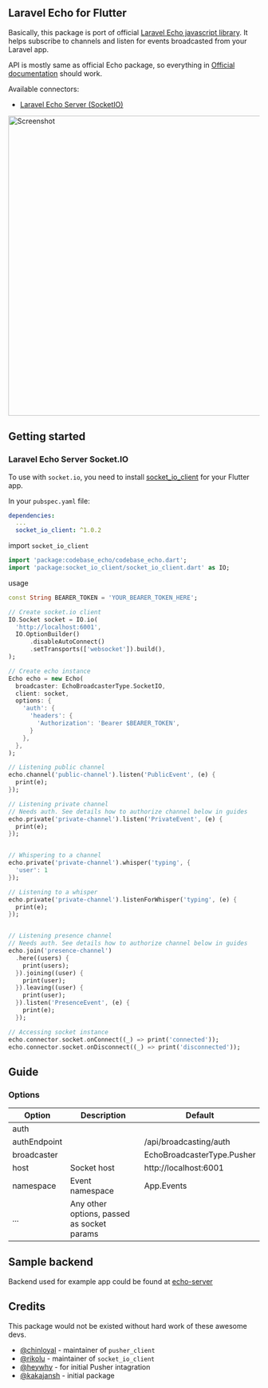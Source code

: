 ## Laravel Echo for Flutter

Basically, this package is port of official [Laravel Echo javascript library](https://github.com/laravel/echo). It helps subscribe to channels and listen for events broadcasted from your Laravel app.

API is mostly same as official Echo package, so everything in [Official documentation](https://laravel.com/docs/broadcasting) should work.

Available connectors:


- [Laravel Echo Server (SocketIO)](#socket.io)

<img width="600" alt="Screenshot" src="https://user-images.githubusercontent.com/7093483/131696058-9830b4ef-e720-4d99-979b-6ee6e02d6cef.png">

## Getting started

### Laravel Echo Server Socket.IO

To use with `socket.io`, you need to install [socket_io_client](https://pub.dartlang.org/packages/socket_io_client) for your Flutter app.

In your `pubspec.yaml` file:

```yaml
dependencies:
  ...
  socket_io_client: ^1.0.2
```

import `socket_io_client`

```dart
import 'package:codebase_echo/codebase_echo.dart';
import 'package:socket_io_client/socket_io_client.dart' as IO;
```

usage

```dart
const String BEARER_TOKEN = 'YOUR_BEARER_TOKEN_HERE';

// Create socket.io client
IO.Socket socket = IO.io(
  'http://localhost:6001',
  IO.OptionBuilder()
      .disableAutoConnect()
      .setTransports(['websocket']).build(),
);

// Create echo instance
Echo echo = new Echo(
  broadcaster: EchoBroadcasterType.SocketIO,
  client: socket,
  options: {
    'auth': {
      'headers': {
        'Authorization': 'Bearer $BEARER_TOKEN',
      }
    },
  },
);

// Listening public channel
echo.channel('public-channel').listen('PublicEvent', (e) {
  print(e);
});

// Listening private channel
// Needs auth. See details how to authorize channel below in guides
echo.private('private-channel').listen('PrivateEvent', (e) {
  print(e);
});


// Whispering to a channel
echo.private('private-channel').whisper('typing', {
  'user': 1
});

// Listening to a whisper
echo.private('private-channel').listenForWhisper('typing', (e) {
  print(e);
});


// Listening presence channel
// Needs auth. See details how to authorize channel below in guides
echo.join('presence-channel')
  .here((users) {
    print(users);
  }).joining((user) {
    print(user);
  }).leaving((user) {
    print(user);
  }).listen('PresenceEvent', (e) {
    print(e);
  });

// Accessing socket instance
echo.connector.socket.onConnect((_) => print('connected'));
echo.connector.socket.onDisconnect((_) => print('disconnected'));
```

## Guide

### Options

| Option       | Description                                | Default                    |
| ------------ | ------------------------------------------ | -------------------------- |
| auth         |                                            |                            |
| authEndpoint |                                            | /api/broadcasting/auth     |
| broadcaster  |                                            | EchoBroadcasterType.Pusher |
| host         | Socket host                                | http://localhost:6001      |
| namespace    | Event namespace                            | App.Events                 |
| ...          | Any other options, passed as socket params |                            |

## Sample backend

Backend used for example app could be found at [echo-server](https://github.com/kakajansh/echo-server)

## Credits

This package would not be existed without hard work of these awesome devs.
- [@chinloyal](https://github.com/chinloyal) - maintainer of `pusher_client`
- [@rikolu](https://github.com/rikulo) - maintainer of `socket_io_client`
- [@heywhy](https://github.com/heywhy) - for initial Pusher intagration
- [@kakajansh](https://github.com/kakajansh/echo) - initial package
